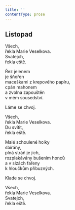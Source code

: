 ```yaml
---
title: ''
contentType: prose
---
```


<section>

## Listopad

Všech,  
řekla Marie Veselkova.  
Svatejch,  
řekla eště.

Řez jelenem  
je šňořen  
maceškami z krepového papíru,  
cpán mahonem  
a zvolna zapouštěn  
v mém sousedství.

Láme se chvoj.

Všech,  
řekla Marie Veselkova.  
Du svítit,  
řekla eště.

Malé schoulené holky  
sbírány,  
plná stráň je jich,  
rozplakávány bušením honců  
a v slzách fařeny  
k hloučkům příbuzných.

Klade se chvoj.

Všech,  
řekla Marie Veselkova.  
Svatejch,  
řekla eště.

</section>
